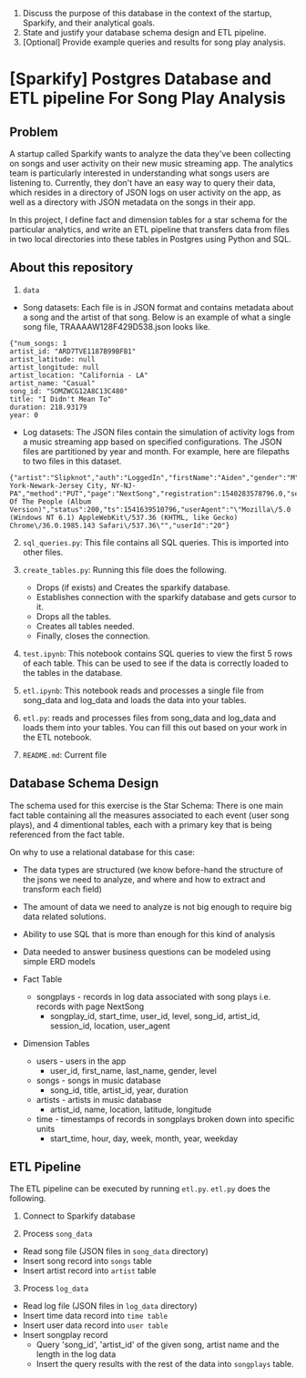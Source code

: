 1. Discuss the purpose of this database in the context of the startup, Sparkify, and their analytical goals.
2. State and justify your database schema design and ETL pipeline.
3. [Optional] Provide example queries and results for song play analysis.

# [Sparkify] Postgres Database and ETL pipeline For Song Play Analysis

## Problem

A startup called Sparkify wants to analyze the data they've been collecting on songs and user activity on their new music streaming app. The analytics team is particularly interested in understanding what songs users are listening to. Currently, they don't have an easy way to query their data, which resides in a directory of JSON logs on user activity on the app, as well as a directory with JSON metadata on the songs in their app.

In this project, I define fact and dimension tables for a star schema for the particular analytics, and write an ETL pipeline that transfers data from files in two local directories into these tables in Postgres using Python and SQL.


## About this repository

1. `data`

- Song datasets: Each file is in JSON format and contains metadata about a song and the artist of that song. Below is an example of what a single song file, TRAAAAW128F429D538.json looks like.

```
{"num_songs: 1
artist_id: "ARD7TVE1187B99BFB1"
artist_latitude: null
artist_longitude: null
artist_location: "California - LA"
artist_name: "Casual"
song_id: "SOMZWCG12A8C13C480"
title: "I Didn't Mean To"
duration: 218.93179
year: 0
```

- Log datasets: The JSON files contain the simulation of activity logs from a music streaming app based on specified configurations. The JSON files are partitioned by year and month. For example, here are filepaths to two files in this dataset.

```
{"artist":"Slipknot","auth":"LoggedIn","firstName":"Aiden","gender":"M","itemInSession":0,"lastName":"Ramirez","length":192.57424,"level":"paid","location":"New York-Newark-Jersey City, NY-NJ-PA","method":"PUT","page":"NextSong","registration":1540283578796.0,"sessionId":19,"song":"Opium Of The People (Album Version)","status":200,"ts":1541639510796,"userAgent":"\"Mozilla\/5.0 (Windows NT 6.1) AppleWebKit\/537.36 (KHTML, like Gecko) Chrome\/36.0.1985.143 Safari\/537.36\"","userId":"20"}
```

2. `sql_queries.py`: This file contains all SQL queries. This is imported into other files.
3. `create_tables.py`: Running this file does the following.
    - Drops (if exists) and Creates the sparkify database. 
    - Establishes connection with the sparkify database and gets cursor to it.    
    - Drops all the tables.  
    - Creates all tables needed. 
    - Finally, closes the connection. 
    
4. `test.ipynb`: This notebook contains SQL queries to view the first 5 rows of each table. This can be used to see if the data is correctly loaded to the tables in the database.
5. `etl.ipynb`: This notebook reads and processes a single file from song_data and log_data and loads the data into your tables.
6. `etl.py`: reads and processes files from song_data and log_data and loads them into your tables. You can fill this out based on your work in the ETL notebook.
7. `README.md`: Current file

## Database Schema Design
The schema used for this exercise is the Star Schema: There is one main fact table containing all the measures associated to each event (user song plays), and 4 dimentional tables, each with a primary key that is being referenced from the fact table.

On why to use a relational database for this case:

- The data types are structured (we know before-hand the structure of the jsons we need to analyze, and where and how to extract and transform each field)
- The amount of data we need to analyze is not big enough to require big data related solutions.
- Ability to use SQL that is more than enough for this kind of analysis
- Data needed to answer business questions can be modeled using simple ERD models

- Fact Table
    - songplays - records in log data associated with song plays i.e. records with page NextSong
        - songplay_id, start_time, user_id, level, song_id, artist_id, session_id, location, user_agent

- Dimension Tables
    - users - users in the app
        - user_id, first_name, last_name, gender, level
    - songs - songs in music database
        - song_id, title, artist_id, year, duration
    - artists - artists in music database
        - artist_id, name, location, latitude, longitude
    - time - timestamps of records in songplays broken down into specific units
        - start_time, hour, day, week, month, year, weekday

## ETL Pipeline
The ETL pipeline can be executed by running `etl.py`. `etl.py` does the following.

1. Connect to Sparkify database

2. Process `song_data`
- Read song file (JSON files in `song_data` directory)
- Insert song record into `songs` table
- Insert artist record into `artist` table

3. Process `log_data`
- Read log file (JSON files in `log_data` directory)
- Insert time data record into `time table`
- Insert user data record into `user table`
- Insert songplay record
    - Query 'song_id', 'artist_id' of the given song, artist name and the length in the log data
    - Insert the query results with the rest of the data into `songplays` table.